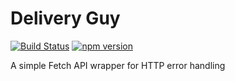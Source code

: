 # Delivery Guy

[![Build Status](https://travis-ci.org/WebCodr/delivery-guy.svg?branch=master)](https://travis-ci.org/WebCodr/delivery-guy)
[![npm version](https://badge.fury.io/js/delivery-guy.svg)](https://github.com/WebCodr/delivery-guy)

A simple Fetch API wrapper for HTTP error handling
